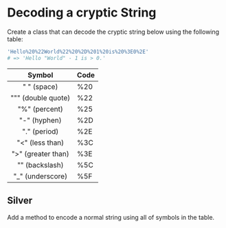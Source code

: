 # Decoding a cryptic String

Create a class that can decode the cryptic string below using the following table:

```ruby
'Hello%20%22World%22%20%2D%201%20is%20%3E0%2E'
# => 'Hello "World" - 1 is > 0.'
```


| Symbol              | Code                       |
|:-----------------:|:----------------------------|
| " " (space)  | %20 |
| """ (double quote)  | %22 |
| "%" (percent)  | %25 |
| "-" (hyphen)  | %2D |
| "." (period)  | %2E |
| "<" (less than)  | %3C |
| ">" (greater than)  | %3E |
| "\" (backslash)  | %5C |
| "_" (underscore)  | %5F |


Silver
------

Add a method to encode a normal string using all of symbols in the table.
